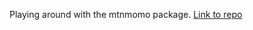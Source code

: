 Playing around with the mtnmomo package.
[Link to repo](https://github.com/sparkplug/momoapi-python)
